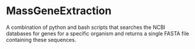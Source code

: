 # MassGeneExtraction
A combination of python and bash scripts that searches the NCBI databases for genes for a specific organism and returns a single FASTA file containing these sequences.
